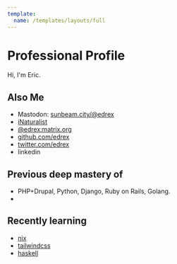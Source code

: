 ```yaml
---
template:
  name: /templates/layouts/full
---
```



# Professional Profile

Hi, I'm Eric. 

## Also Me

- Mastodon: [sunbeam.city/@edrex](https://sunbeam.city/@edrex)
- [iNaturalist](https://www.inaturalist.org/people/ericdrechsel)
- [@edrex:matrix.org](https://matrix.to/#/@edrex:matrix.org)
- [github.com/edrex](https://github.com/edrex)
- [twitter.com/edrex](https://twitter.com/edrex)
- linkedin

## Previous deep mastery of

- PHP+Drupal, Python, Django, Ruby on Rails, Golang.
- 


## Recently learning

- [nix]()
- [tailwindcss]()
- [haskell]()


